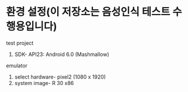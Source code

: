 # 환경 설정(이 저장소는 음성인식 테스트 수행용입니다)

test project
 1. SDK- API23: Android 6.0 (Mashmallow)
 
emulator
 1. select hardware- pixel2 (1080 x 1920)
 2. system image- R 30 x86
